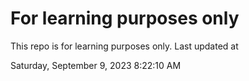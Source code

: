 # For learning purposes only
This repo is for learning purposes only.
Last updated at

Saturday, September 9, 2023 8:22:10 AM

